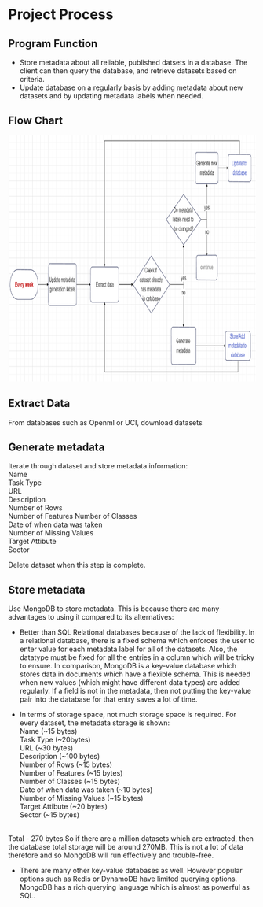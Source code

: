 # Project Process


## Program Function

- Store metadata about all reliable, published datsets in a database. The client can then query the database, and retrieve datasets based on criteria.
- Update database on a regularly basis by adding metadata about new datasets and by updating metadata labels when needed.  
  
## Flow Chart

<img src="Metadata project flow chart_2.png" style="height: 500px; width:1000px;"/>

<br>

## Extract Data

From databases such as Openml or UCI, download datasets

## Generate metadata

Iterate through dataset and store metadata information:  
Name   
Task Type  
URL  
Description  
Number of Rows  
Number of Features 
Number of Classes  
Date of when data was taken  
Number of Missing Values  
Target Attibute  
Sector


Delete dataset when this step is complete.


## Store metadata

Use MongoDB to store metadata. This is because there are many advantages to using it compared to its alternatives: 

- Better than SQL Relational databases because of the lack of flexibility. In a relational database, there is a fixed schema which enforces the user to enter value for each metadata label for all of the datasets. Also, the datatype must be fixed for all the entries in a column which will be tricky to ensure. In comparison, MongoDB is a key-value database which stores data in documents which have a flexible schema. This is needed when new values (which might have different data types) are added regularly. If a field is not in the metadata, then not putting the key-value pair into the database for that entry saves a lot of time.

- In terms of storage space, not much storage space is required. For every dataset, the metadata storage is shown:   
Name (~15 bytes)  
Task Type  (~20bytes)  
URL  (~30 bytes)  
Description  (~100 bytes)  
Number of Rows  (~15 bytes)  
Number of Features (~15 bytes)  
Number of Classes  (~15 bytes)  
Date of when data was taken  (~10 bytes)  
Number of Missing Values  (~15 bytes)  
Target Attibute  (~20 bytes)  
Sector (~15 bytes)  
<br>  
Total - 270 bytes  
So if there are a million datasets which are extracted, then the database total storage will be around 270MB. This is not a lot of data therefore and so MongoDB will run effectively and trouble-free. 


- There are many other key-value databases as well. However popular options such as Redis or DynamoDB have limited querying options. MongoDB has a rich querying language which is almost as powerful as SQL.



